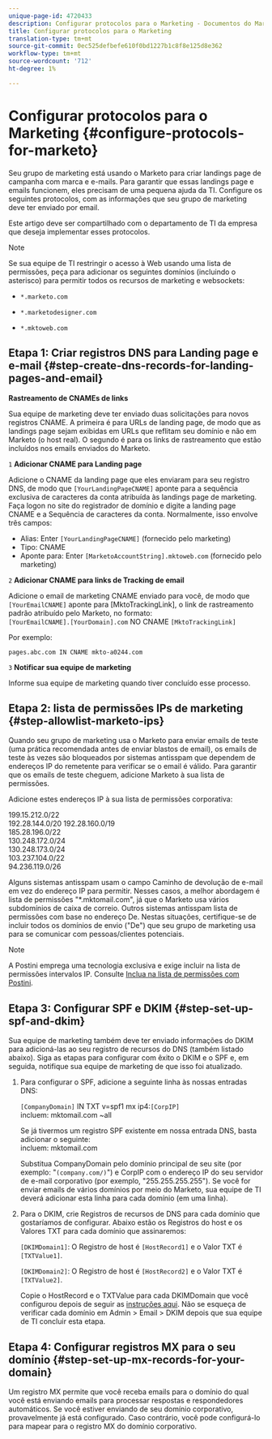 ```yaml
---
unique-page-id: 4720433
description: Configurar protocolos para o Marketing - Documentos do Marketing - Documentação do produto
title: Configurar protocolos para o Marketing
translation-type: tm+mt
source-git-commit: 0ec525defbefe610f0bd1227b1c8f8e125d8e362
workflow-type: tm+mt
source-wordcount: '712'
ht-degree: 1%

---
```



# Configurar protocolos para o Marketing {#configure-protocols-for-marketo}

Seu grupo de marketing está usando o Marketo para criar landings page de campanha com marca e e-mails. Para garantir que essas landings page e emails funcionem, eles precisam de uma pequena ajuda da TI. Configure os seguintes protocolos, com as informações que seu grupo de marketing deve ter enviado por email.

Este artigo deve ser compartilhado com o departamento de TI da empresa que deseja implementar esses protocolos.

>[!NOTE]
>
>Se sua equipe de TI restringir o acesso à Web usando uma lista de permissões, peça para adicionar os seguintes domínios (incluindo o asterisco) para permitir todos os recursos de marketing e websockets:

* `*.marketo.com`

* `*.marketodesigner.com`

* `*.mktoweb.com`

## Etapa 1: Criar registros DNS para Landing page e e-mail {#step-create-dns-records-for-landing-pages-and-email}

**Rastreamento de CNAMEs de links**

Sua equipe de marketing deve ter enviado duas solicitações para novos registros CNAME. A primeira é para URLs de landing page, de modo que as landings page sejam exibidas em URLs que reflitam seu domínio e não em Marketo (o host real). O segundo é para os links de rastreamento que estão incluídos nos emails enviados do Marketo.

`1` **Adicionar CNAME para Landing page**

Adicione o CNAME da landing page que eles enviaram para seu registro DNS, de modo que `[YourLandingPageCNAME]` aponte para a sequência exclusiva de caracteres da conta atribuída às landings page de marketing. Faça logon no site do registrador de domínio e digite a landing page CNAME e a Sequência de caracteres da conta. Normalmente, isso envolve três campos:

* Alias: Enter `[YourLandingPageCNAME]` (fornecido pelo marketing)
* Tipo: CNAME
* Aponte para: Enter `[MarketoAccountString].mktoweb.com` (fornecido pelo marketing)

`2` **Adicionar CNAME para links de Tracking de email**

Adicione o email de marketing CNAME enviado para você, de modo que `[YourEmailCNAME]` aponte para [MktoTrackingLink], o link de rastreamento padrão atribuído pelo Marketo, no formato:\
`[YourEmailCNAME].[YourDomain].com` NO CNAME `[MktoTrackingLink]`

Por exemplo:

`pages.abc.com IN CNAME mkto-a0244.com`

`3` **Notificar sua equipe de marketing**

Informe sua equipe de marketing quando tiver concluído esse processo.

## Etapa 2: lista de permissões IPs de marketing {#step-allowlist-marketo-ips}

Quando seu grupo de marketing usa o Marketo para enviar emails de teste (uma prática recomendada antes de enviar blastos de email), os emails de teste às vezes são bloqueados por sistemas antisspam que dependem de endereços IP do remetente para verificar se o email é válido. Para garantir que os emails de teste cheguem, adicione Marketo à sua lista de permissões.

Adicione estes endereços IP à sua lista de permissões corporativa:

199.15.212.0/22\
192.28.144.0/20
192.28.160.0/19\
185.28.196.0/22\
130.248.172.0/24\
130.248.173.0/24\
103.237.104.0/22\
94.236.119.0/26

Alguns sistemas antisspam usam o campo Caminho de devolução de e-mail em vez do endereço IP para permitir. Nesses casos, a melhor abordagem é lista de permissões &quot;*.mktomail.com&quot;, já que o Marketo usa vários subdomínios de caixa de correio. Outros sistemas antisspam lista de permissões com base no endereço De. Nestas situações, certifique-se de incluir todos os domínios de envio (&quot;De&quot;) que seu grupo de marketing usa para se comunicar com pessoas/clientes potenciais.

>[!NOTE]
>
>A Postini emprega uma tecnologia exclusiva e exige incluir na lista de permissões intervalos IP. Consulte [Inclua na lista de permissões com Postini](https://nation.marketo.com/docs/DOC-1066).

## Etapa 3: Configurar SPF e DKIM {#step-set-up-spf-and-dkim}

Sua equipe de marketing também deve ter enviado informações do DKIM para adicioná-las ao seu registro de recursos do DNS (também listado abaixo). Siga as etapas para configurar com êxito o DKIM e o SPF e, em seguida, notifique sua equipe de marketing de que isso foi atualizado.

1. Para configurar o SPF, adicione a seguinte linha às nossas entradas DNS:

   `[CompanyDomain]` IN TXT v=spf1 mx ip4:`[CorpIP]`\
   incluem: mktomail.com ~all

   Se já tivermos um registro SPF existente em nossa entrada DNS, basta adicionar o seguinte:\
   incluem: mktomail.com

   Substitua CompanyDomain pelo domínio principal de seu site (por exemplo: &quot;`(company.com/)`&quot;) e CorpIP com o endereço IP do seu servidor de e-mail corporativo (por exemplo, &quot;255.255.255.255&quot;). Se você for enviar emails de vários domínios por meio do Marketo, sua equipe de TI deverá adicionar esta linha para cada domínio (em uma linha).

1. Para o DKIM, crie Registros de recursos de DNS para cada domínio que gostaríamos de configurar. Abaixo estão os Registros do host e os Valores TXT para cada domínio que assinaremos:

   `[DKIMDomain1]`: O Registro de host é `[HostRecord1]` e o Valor TXT é `[TXTValue1]`.

   `[DKIMDomain2]`: O Registro de host é `[HostRecord2]` e o Valor TXT é `[TXTValue2]`.

   Copie o HostRecord e o TXTValue para cada DKIMDomain que você configurou depois de seguir as [instruções aqui](/help/marketo/product-docs/email-marketing/deliverability/set-up-a-custom-dkim-signature.md). Não se esqueça de verificar cada domínio em Admin > Email > DKIM depois que sua equipe de TI concluir esta etapa.

## Etapa 4: Configurar registros MX para o seu domínio {#step-set-up-mx-records-for-your-domain}

Um registro MX permite que você receba emails para o domínio do qual você está enviando emails para processar respostas e respondedores automáticos. Se você estiver enviando de seu domínio corporativo, provavelmente já está configurado. Caso contrário, você pode configurá-lo para mapear para o registro MX do domínio corporativo.
